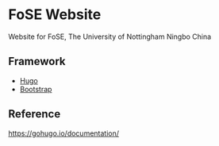 # FoSE Website

Website for FoSE, The University of Nottingham Ningbo China

## Framework

- [Hugo](https://gohugo.io/)
- [Bootstrap](https://getbootstrap.com/)

## Reference

https://gohugo.io/documentation/
